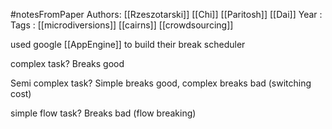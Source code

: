 #notesFromPaper
Authors: [[Rzeszotarski]] [[Chi]] [[Paritosh]] [[Dai]]
Year   :
Tags   : [[microdiversions]] [[cairns]] [[crowdsourcing]]

used google [[AppEngine]] to build their break scheduler

complex task? Breaks good

Semi complex task? Simple breaks good, complex breaks bad (switching cost)

simple flow task? Breaks bad (flow breaking)
